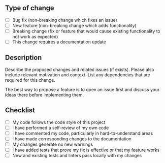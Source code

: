 <!-- markdownlint-disable md041 -->
## Type of change

* [ ] Bug fix (non-breaking change which fixes an issue)
* [ ] New feature (non-breaking change which adds functionality)
* [ ] Breaking change (fix or feature that would cause existing functionality to not work as expected)
* [ ] This change requires a documentation update

## Description

Describe the proposed changes and related issues (if exists).
Please also include relevant motivation and context. List any dependencies that are required for this change.

The best way to propose a feature is to open an issue first and discuss your ideas there before implementing them.

## Checklist

* [ ] My code follows the code style of this project
* [ ] I have performed a self-review of my own code
* [ ] I have commented my code, particularly in hard-to-understand areas
* [ ] I have made corresponding changes to the documentation
* [ ] My changes generate no new warnings
* [ ] I have added tests that prove my fix is effective or that my feature works
* [ ] New and existing tests and linters pass locally with my changes
